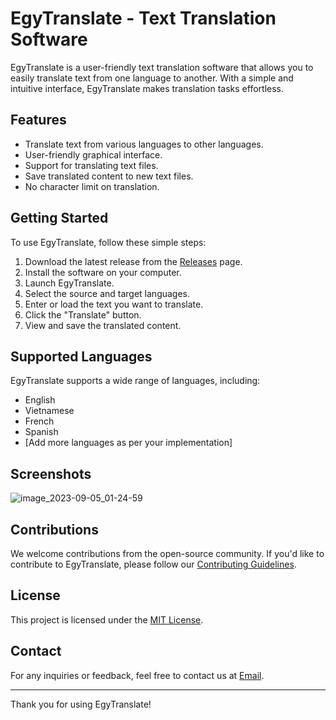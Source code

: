 # EgyTranslate - Text Translation Software


EgyTranslate is a user-friendly text translation software that allows you to easily translate text from one language to another. With a simple and intuitive interface, EgyTranslate makes translation tasks effortless.

## Features

- Translate text from various languages to other languages.
- User-friendly graphical interface.
- Support for translating text files.
- Save translated content to new text files.
- No character limit on translation.

## Getting Started

To use EgyTranslate, follow these simple steps:

1. Download the latest release from the [Releases](https://github.com/dragonked2/EgyTranslate) page.
2. Install the software on your computer.
3. Launch EgyTranslate.
4. Select the source and target languages.
5. Enter or load the text you want to translate.
6. Click the "Translate" button.
7. View and save the translated content.

## Supported Languages

EgyTranslate supports a wide range of languages, including:

- English
- Vietnamese
- French
- Spanish
- [Add more languages as per your implementation]

## Screenshots

![image_2023-09-05_01-24-59](https://github.com/dragonked2/EgyTranslate/assets/66541902/2b3b7608-5f66-4702-990e-08874077c072)

## Contributions

We welcome contributions from the open-source community. If you'd like to contribute to EgyTranslate, please follow our [Contributing Guidelines](CONTRIBUTING.md).

## License

This project is licensed under the [MIT License](LICENSE).

## Contact

For any inquiries or feedback, feel free to contact us at [Email](mailto:or0to@yahoo.com).

---

Thank you for using EgyTranslate!
